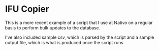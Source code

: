 # IFU Copier
This is a more recent example of a script that I use at Nativo on a regular basis to perform bulk updates to the database.

I've also included sample csv, which is parsed by the script and a sample output file, which is what is produced once the script runs.